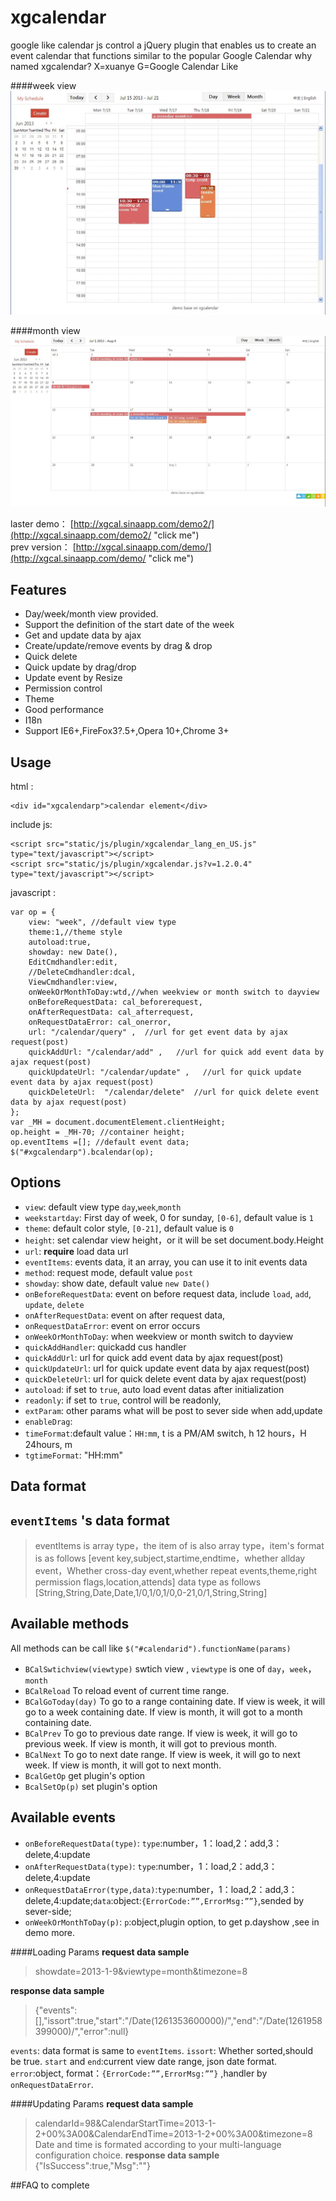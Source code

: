 xgcalendar
========================================

google like calendar js control
a jQuery plugin that enables us to create an event calendar that functions similar to the popular Google Calendar 
why named xgcalendar? X=xuanye G=Google Calendar Like

####week view  
![xgcalendar screenshot1](doc/images/Screenshot1.jpg)

####month view  
![xgcalendar screenshot2](doc/images/Screenshot2.jpg)  

laster demo： [http://xgcal.sinaapp.com/demo2/](http://xgcal.sinaapp.com/demo2/ "click me")  
prev version： [http://xgcal.sinaapp.com/demo/](http://xgcal.sinaapp.com/demo/ "click me")

## Features
  
  * Day/week/month view provided. 
  * Support the definition of the start date of the week 
  * Get and update data by ajax 
  * Create/update/remove events by drag & drop 
  * Quick delete 
  * Quick update by drag/drop 
  * Update event by Resize
  * Permission control
  * Theme 
  * Good performance
  * I18n
  * Support IE6+,FireFox3?.5+,Opera 10+,Chrome 3+ 


## Usage
 
html :   
 
    <div id="xgcalendarp">calendar element</div>

include js:

    <script src="static/js/plugin/xgcalendar_lang_en_US.js" type="text/javascript"></script>  
    <script src="static/js/plugin/xgcalendar.js?v=1.2.0.4" type="text/javascript"></script>   

javascript :

    var op = {
        view: "week", //default view type
        theme:1,//theme style
        autoload:true,
        showday: new Date(),
        EditCmdhandler:edit,
        //DeleteCmdhandler:dcal,
        ViewCmdhandler:view,    
        onWeekOrMonthToDay:wtd,//when weekview or month switch to dayview 
        onBeforeRequestData: cal_beforerequest,
        onAfterRequestData: cal_afterrequest,
        onRequestDataError: cal_onerror, 
        url: "/calendar/query" ,  //url for get event data by ajax request(post)
        quickAddUrl: "/calendar/add" ,   //url for quick add event data by ajax request(post)
        quickUpdateUrl: "/calendar/update" ,   //url for quick update event data by ajax request(post)
        quickDeleteUrl:  "/calendar/delete"  //url for quick delete event data by ajax request(post)
    };
    var _MH = document.documentElement.clientHeight;
    op.height = _MH-70; //container height;
    op.eventItems =[]; //default event data;
    $("#xgcalendarp").bcalendar(op);

## Options
- `view`:  default view type `day`,`week`,`month` 
- `weekstartday`: First day of week, 0 for sunday, `[0-6]`, default value is `1`
- `theme`: default color style, `[0-21]`, default value is `0`
- `height`: set calendar view height，or it will be set  document.body.Height
- `url`:  **require**  load data url        
- `eventItems`: events data, it an array, you can use it to init events data
- `method`: request mode, default value `post`
- `showday`: show date, default value `new Date()`
- `onBeforeRequestData`: event on before request data, include `load`, `add`, `update`, `delete`
- `onAfterRequestData`: event on after request data,
- `onRequestDataError`: event on error occurs   
- `onWeekOrMonthToDay`: when weekview or month switch to dayview
- `quickAddHandler`: quickadd cus handler
- `quickAddUrl`: url for quick add event data by ajax request(post)
- `quickUpdateUrl`: url for quick update event data by ajax request(post)
- `quickDeleteUrl`: url for quick delete event data by ajax request(post)       
- `autoload`: if set to `true`, auto load event datas after initialization
- `readonly`: if set to `true`, control will be readonly, 
- `extParam`: other params what will be post to sever side when add,update
- `enableDrag`:
- `timeFormat`:default value：`HH:mm`, t is a PM/AM switch, h 12 hours，H 24hours, m 
- `tgtimeFormat`: "HH:mm" 

## Data format

`eventItems` 's data format
---
> eventItems is array type，the item of is also array type，item's format is as follows
> [event key,subject,startime,endtime，whether allday event，Whether cross-day event,whether repeat events,theme,right permission flags,location,attends]
> data type as follows
> [String,String,Date,Date,1/0,1/0,1/0,0-21,0/1,String,String]

## Available methods

All methods can be call like `$("#calendarid").functionName(params) `  

- `BCalSwtichview(viewtype)` swtich view , `viewtype` is one of `day`，`week`，`month` 
- `BCalReload` To reload event of current time range.
- `BCalGoToday(day)` To go to a range containing date. If view is week, it will go to a week containing date. If view is month, it will got to a month containing date.
- `BCalPrev` To go to previous date range. If view is week, it will go to previous week. If view is month, it will got to previous month.
- `BCalNext`  To go to next date range. If view is week, it will go to next week. If view is month, it will got to next month.
- `BcalGetOp` get plugin's option
- `BcalSetOp(p)` set  plugin's option
 
## Available events
- `onBeforeRequestData(type)`: `type`:number，1：load,2：add,3：delete,4:update
- `onAfterRequestData(type)`: `type`:number，1：load,2：add,3：delete,4:update
- `onRequestDataError(type,data)`:`type`:number，1：load,2：add,3：delete,4:update;`data`:object:`{ErrorCode:””,ErrorMsg:””}`,sended by sever-side;
- `onWeekOrMonthToDay(p)`: `p`:object,plugin option, to get p.dayshow ,see in demo more.

####Loading Params 
 **request data sample**  
>showdate=2013-1-9&viewtype=month&timezone=8  
 
**response data sample** 

>{"events":[],"issort":true,"start":"\/Date(1261353600000)\/","end":"\/Date(1261958399000)\/","error":null}

`events`: data format is same to `eventItems`.
`issort`: Whether sorted,should be true.
`start` and `end`:current view date range, json date format.
`error`:object, format：`{ErrorCode:””,ErrorMsg:””}` ,handler by `onRequestDataError`.

####Updating Params
**request data sample** 
>calendarId=98&CalendarStartTime=2013-1-2+00%3A00&CalendarEndTime=2013-1-2+00%3A00&timezone=8   
Date and time is formated according to your multi-language configuration choice.
**response data sample**﻿
> {"IsSuccess":true,"Msg":""}  




##FAQ 
to complete

